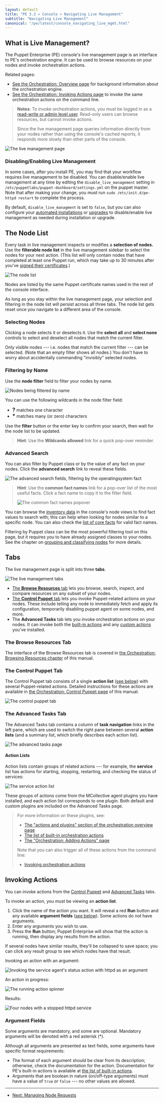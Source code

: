 ```yaml
---
layout: default
title: "PE 3.3 » Console » Navigating Live Management"
subtitle: "Navigating Live Management"
canonical: "/pe/latest/console_navigating_live_mgmt.html"
---
```



What is Live Management?
-----

The Puppet Enterprise (PE) console's live management page is an interface to PE's orchestration engine. It can be used to browse resources on your nodes and invoke orchestration actions.

Related pages:

* [See the Orchestration: Overview page](./orchestration_overview.html) for background information about the orchestration engine.
* [See the Orchestration: Invoking Actions page](./orchestration_invoke_cli.html) to invoke the same orchestration actions on the command line.

> **Notes**: To invoke orchestration actions, you must be logged in as a [read-write or admin level user](./console_auth.html#user-access-and-privileges). Read-only users can browse resources, but cannot invoke actions.
>
> Since the live management page queries information directly from your nodes rather than using the console's cached reports, it responds more slowly than other parts of the console.

![The live management page][live_nav_main]

[live_nav_main]: ./images/console/live_nav_main.png

### Disabling/Enabling Live Management

In some cases, after you install PE, you may find that your workflow requires live management to be disabled. You can disable/enable live management at any time by editing the `disable_live_management` setting in `/etc/puppetlabs/puppet-dashboard/settings.yml` on the puppet master. Note that after making your change, you must run `sudo /etc/init.d/pe-httpd restart` to complete the process. 

By default, `disable_live_managment` is set to `false`, but you can also configure your [automated installations][install_automated] or [upgrades][install_upgrading] to disable/enable live management as needed during installation or upgrade.

[install_automated]: ./install_automated.html
[install_upgrading]: ./install_upgrading.html#enabling_disabling-live-management-during-an-upgrade

The Node List
-----

Every task in live management inspects or modifies a **selection of nodes.** Use the **filterable node list** in the live management sidebar to select the nodes for your next action. (This list will only contain nodes that have completed at least one Puppet run, which may take up to 30 minutes after you've [signed their certificates][certsign].)

[certsign]: ./console_cert_mgmt.html


![The node list][live_nav_nodelist]

Nodes are listed by the same Puppet certificate names used in the rest of the console interface.

As long as you stay within the live management page, your selection and filtering in the node list will persist across all three tabs. The node list gets reset once you navigate to a different area of the console.

### Selecting Nodes

Clicking a node selects it or deselects it. Use the __select all__ and __select none__ controls to select and deselect all nodes that match the current filter.

Only visible nodes --- i.e. nodes that match the current filter --- can be selected. (Note that an empty filter shows all nodes.) You don't have to worry about accidentally commanding "invisibly" selected nodes.

### Filtering by Name

Use the __node filter__ field to filter your nodes by name.

![Nodes being filtered by name][live_nav_namefilter]

You can use the following wildcards in the node filter field:

- <big><strong>?</strong></big> matches one character
- <big><strong>\*</strong></big> matches many (or zero) characters

Use the __filter__ button or the enter key to confirm your search, then wait for the node list to be updated.

> **Hint**: Use the __Wildcards allowed__ link for a quick pop-over reminder.

### Advanced Search

You can also filter by Puppet class or by the value of any fact on your nodes. Click the __advanced search__ link to reveal these fields.

![The advanced search fields, filtering by the operatingsystem fact][live_nav_advancedsearch]

> **Hint**: Use the __common fact names__ link for a pop-over list of the most useful facts. Click a fact name to copy it to the filter field.
>
> ![The common fact names popover][live_nav_factlist]

You can browse the [inventory data](./console_reports.html#viewing-inventory-data) in the console's node views to find fact values to search with; this can help when looking for nodes similar to a specific node. You can also check the [list of core facts](/facter/1.7/core_facts.html) for valid fact names.

Filtering by Puppet class can be the most powerful filtering tool on this page, but it requires you to have already assigned classes to your nodes. See the chapter on [grouping and classifying nodes](./console_classes_groups.html) for more details.

[live_nav_advancedsearch]: ./images/console/live_nav_advancedsearch.png
[live_nav_factlist]: ./images/console/live_nav_factlist.png
[live_nav_namefilter]: ./images/console/live_nav_namefilter.png
[live_nav_nodelist]: ./images/console/live_nav_nodelist.png
[live_nav_tabs]: ./images/console/live_nav_tabs.png


Tabs
-----

The live management page is split into three **tabs**.

![The live management tabs][live_nav_tabs]

- [The **Browse Resources** tab](./orchestration_resources.html) lets you browse, search, inspect, and compare resources on any subset of your nodes.
- [The **Control Puppet** tab](./orchestration_puppet.html) lets you invoke Puppet-related actions on your nodes. These include telling any node to immediately fetch and apply its configuration, temporarily disabling puppet agent on some nodes, and more.
- The **Advanced Tasks** tab lets you invoke orchestration actions on your nodes. It can invoke both the [built-in actions](./orchestration_actions.html) and any [custom actions](./orchestration_adding_actions.html) you've installed.

### The Browse Resources Tab

The interface of the Browse Resources tab is covered in [the Orchestration: Browsing Resources chapter](./orchestration_resources.html) of this manual.

### The Control Puppet Tab

The Control Puppet tab consists of a single **action list** ([see below](#action-lists)) with several Puppet-related actions. Detailed instructions for these actions are available in [the Orchestration: Control Puppet page](./orchestration_puppet.html) of this manual.

![The control puppet tab][live_puppet_main]

[live_puppet_main]: ./images/console/live_puppet_main.png

### The Advanced Tasks Tab

The Advanced Tasks tab contains a column of **task navigation** links in the left pane, which are used to switch the right pane between several **action lists** (and a summary list, which briefly describes each action list).

![The advanced tasks page][live_advanced_main]

#### Action Lists

Action lists contain groups of related actions --- for example, the __service__ list has actions for starting, stopping, restarting, and checking the status of services:

![The service action list][live_service_tasks]

These groups of actions come from the MCollective agent plugins you have installed, and each action list corresponds to one plugin. Both default and custom plugins are included on the Advanced Tasks page.

> For more information on these plugins, see:
>
> * [The "actions and plugins" section of the orchestration overview page](./orchestration_overview.html#actions-and-plugins)
> * [The list of built-in orchestration actions](./orchestration_actions.html)
> * [The "Orchestration: Adding Actions" page](./orchestration_adding_actions.html)
>
> Note that you can also trigger all of these actions from the command line:
>
> * [Invoking orchestration actions](./orchestration_invoke_cli.html)


Invoking Actions
-----

You can invoke actions from the [Control Puppet](#the-control-puppet-tab) and [Advanced Tasks](#the-advanced-tasks-tab) tabs.

To invoke an action, you must be viewing an **action list**.

1. Click the name of the action you want. It will reveal a red **Run** button and any available **argument fields** ([see below](#argument-fields)). Some actions do not have arguments.
2. Enter any arguments you wish to use.
3. Press the __Run__ button; Puppet Enterprise will show that the action is running, then display any results from the action.

If several nodes have similar results, they'll be collapsed to save space; you can click any result group to see which nodes have that result.

Invoking an action with an argument:

![Invoking the service agent's status action with httpd as an argument][live_advanced_args]

An action in progress:

![The running action spinner][live_advanced_running]

Results:

![Four nodes with a stopped httpd service][live_advanced_results]


### Argument Fields

Some arguments are mandatory, and some are optional. Mandatory arguments will be denoted with a red asterisk (\*).

Although all arguments are presented as text fields, some arguments have specific format requirements:

* The format of each argument should be clear from its description; otherwise, check the documentation for the action. Documentation for PE's built-in actions is available at [the list of built-in actions](./orchestration_actions.html).
* Arguments that are boolean in nature (on/off-type arguments) must have a value of `true` or `false` --- no other values are allowed.




[live_advanced_args]: ./images/console/live_advanced_args.png
[live_advanced_main]: ./images/console/live_advanced_main.png
[live_advanced_results]: ./images/console/live_advanced_results.png
[live_advanced_running]: ./images/console/live_advanced_running.png
[live_service_tasks]: ./images/console/live_service_tasks.png

* * *

- [Next: Managing Node Requests](./console_cert_mgmt.html)
